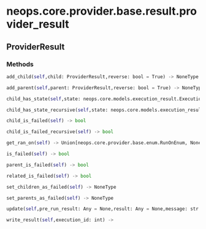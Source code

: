 # neops.core.provider.base.result.provider_result
## ProviderResult
### Methods
```python
add_child(self,child: ProviderResult,reverse: bool = True) -> NoneType
```
```python
add_parent(self,parent: ProviderResult,reverse: bool = True) -> NoneType
```
```python
child_has_state(self,state: neops.core.models.execution_result.ExecutionResultStateEnum) -> bool
```
```python
child_has_state_recursive(self,state: neops.core.models.execution_result.ExecutionResultStateEnum) -> bool
```
```python
child_is_failed(self) -> bool
```
```python
child_is_failed_recursive(self) -> bool
```
```python
get_ran_on(self) -> Union[neops.core.provider.base.enum.RunOnEnum, NoneType]
```
```python
is_failed(self) -> bool
```
```python
parent_is_failed(self) -> bool
```
```python
related_is_failed(self) -> bool
```
```python
set_children_as_failed(self) -> NoneType
```
```python
set_parents_as_failed(self) -> NoneType
```
```python
update(self,pre_run_result: Any = None,result: Any = None,message: str = None,exception: Exception = None,failed: bool = None,state: Union[neops.core.models.execution_result.ExecutionResultStateEnum, neops.core.models.device_execution.DeviceExecutionStateEnum] = None,from_object: ProviderResult = None,reset_result: bool = False,set_children_as_failed: bool = True,set_parents_as_failed: bool = False,overwrite: bool = True) -> NoneType
```
```python
write_result(self,execution_id: int) -> 
```